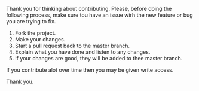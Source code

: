 Thank you for thinking about contributing. Please, before doing the following process, make sure tou have an issue wirh the new feature or bug you are trying to fix.

1. Fork the project.
2. Make your changes.
3. Start a pull request back to the master branch.
4. Explain what you have done and listen to any changes.
5. If your changes are good, they will be added to thee master branch.

If you contribute alot over time then you may be given write access. 

Thank you.
